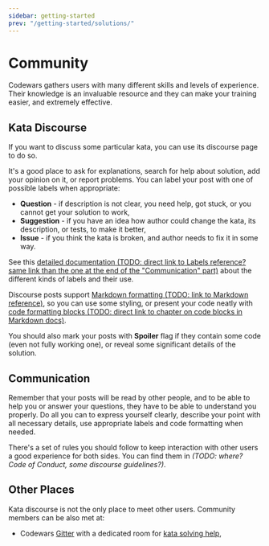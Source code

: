 ```yaml
---
sidebar: getting-started
prev: "/getting-started/solutions/"
---
```


# Community

Codewars gathers users with many different skills and levels of experience. Their knowledge is an invaluable resource and they can make your training easier, and extremely effective.

## Kata Discourse

If you want to discuss some particular kata, you can use its discourse page to do so.

It's a good place to ask for explanations, search for help about solution, add your opinion on it, or report problems. You can label your post with one of possible labels when appropriate:

- **Question** - if description is not clear, you need help, got stuck, or you cannot get your solution to work,
- **Suggestion** - if you have an idea how author could change the kata, its description, or tests, to make it better,
- **Issue** - if you think the kata is broken, and author needs to fix it in some way.

See this [detailed documentation (TODO: direct link to Labels reference? same link than the one at the end of the "Communication" part)]() about the different kinds of labels and their use.

Discourse posts support [Markdown formatting (TODO: link to Markdown reference)](), so you can use some styling, or present your code neatly with [code formatting blocks (TODO: direct link to chapter on code blocks in Markdown docs)]().

You should also mark your posts with **Spoiler** flag if they contain some code (even not fully working one), or reveal some significant details of the solution.

## Communication

Remember that your posts will be read by other people, and to be able to help you or answer your questions, they have to be able to understand you properly. Do all you can to express yourself clearly, describe your point with all necessary details, use appropriate labels and code formatting when needed.

There's a set of rules you should follow to keep interaction with other users a good experience for both sides. You can find them in _(TODO: where? Code of Conduct, some discourse guidelines?)_.

## Other Places

Kata discourse is not the only place to meet other users. Community members can be also met at:

- Codewars [Gitter](https://gitter.im/Codewars/codewars.com) with a dedicated room for [kata solving help](https://gitter.im/Codewars/codewars.com/kata-solving-help),
<!--
- [Chat (TODO: link when ready)]() on Zulip,
- Codewars [forum (TODO: link to Discourse forum)]()
  -->
